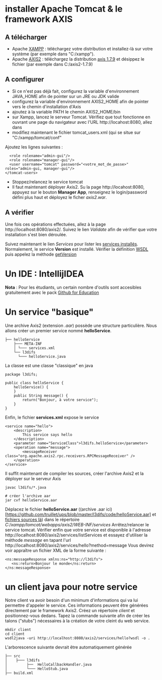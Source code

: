 # installer Apache Tomcat & le framework AXIS 
## A télécharger
* Apache [XAMPP](https://www.apachefriends.org/fr/index.html) : téléchargez votre distribution et installez-là sur votre système (par exemple dans "C:/xampp").
* Apache [AXIS2](https://axis.apache.org) : téléchargez la distribution [axis 1.7.9](http://www.apache.org/dyn/closer.lua/axis/axis2/java/core/1.7.9/axis2-1.7.9-bin.zip) et désippez le fichier (par exemple dans C:/axis2-1.7.9)

## A configurer
* Si ce n'est pas déjà fait, configurez la variable d'environnement JAVA_HOME afin de pointer sur un JRE ou JDK valide
* configurez la variable d'environnement AXIS2_HOME afin de pointer vers le chemin d'installation d'Axis
* ajoutez à la variable PATH le chemin AXIS2_HOME/bin
* sur Xampp, lancez le serveur Tomcat. Vérifiez que tout fonctionne en ouvrant une page du navigateur avec l'URL http://locahost:8080, allez dans 
* modifiez maintenant le fichier tomcat_users.xml (qui se situe sur "C:/xampp/tomcat/conf"

Ajoutez les lignes suivantes :
```<tomcat-users ...>
  <role rolename="admin-gui"/>
  <role rolename="manager-gui"/>
  <user username="tomcat" password="<votre_mot_de_passe>" roles="admin-gui, manager-gui"/>
</tomcat-users>
```
* Stoppez/relancez le service tomcat
* Il faut maintenant déployer Axis2. Su la page http://locahost:8080, appuyez sur le bouton __Manager App__, renseignez le login/password défini plus haut et déployez le ficher _axis2.war_. 

## A vérifier
Une fois ces opérations effectuées, allez à la page http://localhost:8080/axis2/. Suivez le lien _Validate_ afin de vérifier que votre installation s'est bien déroulée.

Suivez maintenant le lien _Services_ pour lister les [services installés](http://localhost:8080/axis2/services/listServices). Normalement, le service __Version__ est installé.
Vérifier la définition [WSDL](http://localhost:8080/axis2/Version?wsdl) puis appelez la méthode [getVersion](http://localhost:8080/axis2/Version?method=getVersion)

# Un IDE : IntellijIDEA 
__Nota__ : Pour les étudiants, un certain nombre d'outils sont accesibles gratuitement avec le pack [Github for Education](https://education.github.com/pack#offers)

# Un service "basique" 
Une archive Axis2 (extension _.aar_) possède une structure particulière. Nous allons créer un premier service nommé __helloService__. 
```.
├── helloService
    ├─── META-INF
    │ └─── services.xml
    └── l3difs
      └─── helloService.java
```
La classe est une classe "classique" en java
```
package l3difs;

public class helloService {
    helloService() {
    }
    public String message() {
        return("Bonjour, à votre service");
    }
}
```
Enfin, le fichier __services.xml__ expose le service
```
<service name="hello">
    <description>
        This service says hello
    </description>
    <parameter name="ServiceClass">l3difs.helloService</parameter>
    <operation name="message">
        <messageReceiver class="org.apache.axis2.rpc.receivers.RPCMessageReceiver" />
    </operation>
</service>
```
Il suffit maintenant de compiler les sources, créer l'archive Axis2 et la déployer sur le serveur Axis

```
javac l3difs/*.java

# créer l'archive aar
jar cvf helloService.aar
```
Déplacez le fichier __helloService.aar__ ((archive .aar ici)[https://github.com/truillet/ups/blob/master/l3difs/code/helloService.aar] et [fichiers sources là](https://github.com/truillet/ups/blob/master/l3difs/code/helloService.zip)) dans le répertoire _C:/xampp/tomcat/webapps/axis2/WEB-INF/services_ 
Arrêtez/relancer le service tomcat.
Vérifier enfin que votre service est disponible à l'adresse http://localhost:8080/axis2/services/listServices et essayez d'utiliser la méthode _message_ en tapant l'url http://localhost:8080/axis2/services/hello?method=message 
Vous devirez voir appraître un fichier XML de la forme suivante : 
```
<ns:messageResponse xmlns:ns="http://l3difs">
   <ns:return>Bonjour le monde</ns:return>
</ns:messageResponse>
```

# un client java pour notre service
Notre client va avoir besoin d'un minimum d'informations qui va lui permettre d'appeler le service. Ces informations peuvent être générées directement par le framework Axis2.
Créez un répertoire _client_ et positionnez-vous dedans. Tapez la commande suivante afin de créer les talons ("stubs") nécessaires à la création de votre cleint du web service.
```
mkdir client
cd client
wsdl2java -uri http://localhost:8080/axis2/services/hello?wsdl -o .
```
L'arborescence suivante devrait être automatiquement générée
```.
├── src
│    ├─── l3difs
│         ├──  HelloCallbackHandler.java   
│         └─── HelloStub.java         
├── build.xml
```

